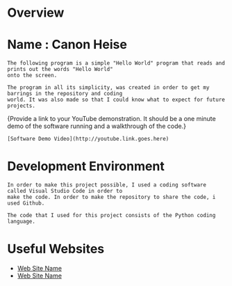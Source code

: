 # Overview
# Name : Canon Heise

	The following program is a simple "Hello World" program that reads and prints out the words "Hello World"
	onto the screen.

	The program in all its simplicity, was created in order to get my barrings in the repository and coding
	world. It was also made so that I could know what to expect for future projects.

{Provide a link to your YouTube demonstration.  It should be a one minute demo of the software running and a walkthrough of the code.}

	[Software Demo Video](http://youtube.link.goes.here)

# Development Environment

	In order to make this project possible, I used a coding software called Visual Studio Code in order to 
	make the code. In order to make the repository to share the code, i used Github.

	The code that I used for this project consists of the Python coding language.

# Useful Websites

* [Web Site Name](http://url.link.goes.here)
* [Web Site Name](http://url.link.goes.here)